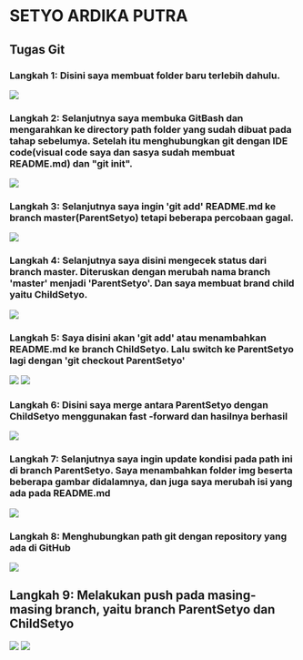 # SETYO ARDIKA PUTRA
## Tugas Git

### Langkah 1: Disini saya membuat folder baru terlebih dahulu.

![]( img/img_1.png )

### Langkah 2: Selanjutnya saya membuka GitBash dan mengarahkan ke directory path folder yang sudah dibuat pada tahap sebelumya. Setelah itu menghubungkan git dengan IDE code(visual code saya dan sasya sudah membuat README.md) dan "git init".
![]( img/img_2.png )

### Langkah 3: Selanjutnya saya ingin 'git add' README.md ke branch master(ParentSetyo) tetapi beberapa percobaan gagal.

![]( img/img_3.png )

### Langkah 4: Selanjutnya saya disini mengecek status dari branch master. Diteruskan dengan merubah nama branch 'master' menjadi 'ParentSetyo'. Dan saya membuat brand child yaitu ChildSetyo.

![]( img/img4.png )

### Langkah 5: Saya disini akan 'git add' atau menambahkan README.md ke branch ChildSetyo. Lalu switch ke ParentSetyo lagi dengan 'git checkout ParentSetyo'

![]( img/img_5.png )
![]( img/img_6.png )

### Langkah 6: Disini saya merge antara ParentSetyo dengan ChildSetyo menggunakan fast -forward dan hasilnya berhasil

![]( img/img_7.png )

### Langkah 7: Selanjutnya saya ingin update kondisi pada path ini di branch ParentSetyo. Saya menambahkan folder img beserta beberapa gambar didalamnya, dan juga saya merubah isi yang ada pada README.md

![]( img/img_8.png )

### Langkah 8: Menghubungkan path git dengan repository yang ada di GitHub

![]( img/img_9.png )

## Langkah 9: Melakukan push pada masing-masing branch, yaitu branch ParentSetyo dan ChildSetyo
![]( img/img_10.png )
![]( img/img_11.png )